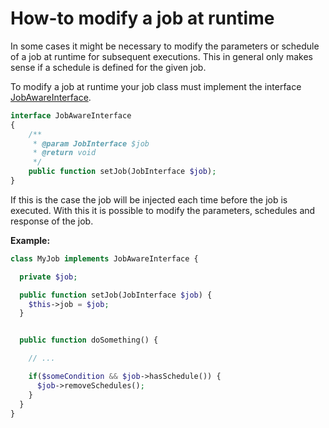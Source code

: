 How-to modify a job at runtime
===================================

In some cases it might be necessary to modify the parameters or schedule of a job at runtime for subsequent executions. This in general only makes sense if a schedule is defined for the given job.

To modify a job at runtime your job class must implement the interface [JobAwareInterface](../../Job/JobAwareInterface.php).

```php
interface JobAwareInterface
{
    /**
     * @param JobInterface $job
     * @return void
     */
    public function setJob(JobInterface $job);
}
```

If this is the case the job will be injected each time before the job is executed. With this it is possible to modify the parameters, schedules and response of the job.

__Example:__

```php
class MyJob implements JobAwareInterface {

  private $job;

  public function setJob(JobInterface $job) {
    $this->job = $job;
  }


  public function doSomething() {

    // ...

    if($someCondition && $job->hasSchedule()) {
      $job->removeSchedules();
    }
  }
}
```